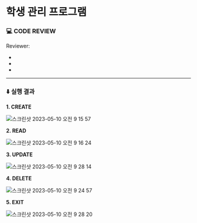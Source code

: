 # 학생 관리 프로그램

### 💻 CODE REVIEW

Reviewer: 

-
-
-

---
### ⬇️ 실행 결과

**1. CREATE**

![스크린샷 2023-05-10 오전 9 15 57](https://github.com/daxx0ne/LIKELION_YU_11th/assets/117694148/9b58651d-a707-4a71-bdcf-7f1ffbf5a6fb)
<br>

**2. READ**

![스크린샷 2023-05-10 오전 9 16 24](https://github.com/daxx0ne/LIKELION_YU_11th/assets/117694148/366503f2-843f-4ce0-9a99-46fc7604e36a)
<br>

**3. UPDATE**

![스크린샷 2023-05-10 오전 9 28 14](https://github.com/daxx0ne/LIKELION_YU_11th/assets/117694148/f18d86c6-4ebe-494c-9621-c10a6cebc37c)
<br>

**4. DELETE**

![스크린샷 2023-05-10 오전 9 24 57](https://github.com/daxx0ne/LIKELION_YU_11th/assets/117694148/c7903e3e-d3a8-4e16-9d8d-83ecc631536b)
<br>

**5. EXIT**

![스크린샷 2023-05-10 오전 9 28 20](https://github.com/daxx0ne/LIKELION_YU_11th/assets/117694148/c9dd88d2-92cd-42fb-b43a-4478c20a6d17)
